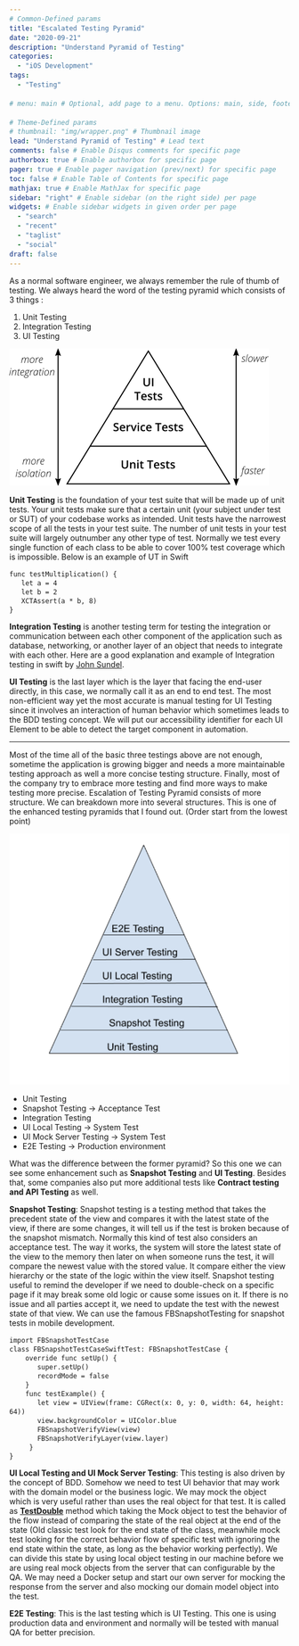 ```yaml
---
# Common-Defined params
title: "Escalated Testing Pyramid"
date: "2020-09-21"
description: "Understand Pyramid of Testing"
categories:
  - "iOS Development"
tags:
  - "Testing"

# menu: main # Optional, add page to a menu. Options: main, side, footer

# Theme-Defined params
# thumbnail: "img/wrapper.png" # Thumbnail image
lead: "Understand Pyramid of Testing" # Lead text
comments: false # Enable Disqus comments for specific page
authorbox: true # Enable authorbox for specific page
pager: true # Enable pager navigation (prev/next) for specific page
toc: false # Enable Table of Contents for specific page
mathjax: true # Enable MathJax for specific page
sidebar: "right" # Enable sidebar (on the right side) per page
widgets: # Enable sidebar widgets in given order per page
  - "search"
  - "recent"
  - "taglist"
  - "social"
draft: false
---
```


As a normal software engineer, we always remember the rule of thumb of testing. We always heard the word of the testing pyramid which consists of 3 things :
1. Unit Testing
2. Integration Testing
3. UI Testing

![pyramid](/img/test-pyramid.png)

**Unit Testing** is the foundation of your test suite that will be made up of unit tests. Your unit tests make sure that a certain unit (your subject under test or SUT) of your codebase works as intended. Unit tests have the narrowest scope of all the tests in your test suite. The number of unit tests in your test suite will largely outnumber any other type of test. Normally we test every single function of each class to be able to cover 100% test coverage which is impossible. Below is an example of UT in Swift

```
func testMultiplication() {
   let a = 4
   let b = 2
   XCTAssert(a * b, 8)
}
```

**Integration Testing** is another testing term for testing the integration or communication between each other component of the application such as database, networking, or another layer of an object that needs to integrate with each other. Here are a good explanation and example of Integration testing in swift by [John Sundel](https://www.swiftbysundell.com/articles/integration-tests-in-swift/).

**UI Testing** is the last layer which is the layer that facing the end-user directly, in this case, we normally call it as an end to end test. The most non-efficient way yet the most accurate is manual testing for UI Testing since it involves an interaction of human behavior which sometimes leads to the BDD testing concept. We will put our accessibility identifier for each UI Element to be able to detect the target component in automation.

---

Most of the time all of the basic three testings above are not enough, sometime the application is growing bigger and needs a more maintainable testing approach as well a more concise testing structure. Finally, most of the company try to embrace more testing and find more ways to make testing more precise. Escalation of Testing Pyramid consists of more structure. We can breakdown more into several structures. This is one of the enhanced testing pyramids that I found out. (Order start from the lowest point)

![pyramid](/img/test-pyramid-2.png)

- Unit Testing
- Snapshot Testing → Acceptance Test
- Integration Testing
- UI Local Testing → System Test
- UI Mock Server Testing → System Test
- E2E Testing → Production environment

What was the difference between the former pyramid? So this one we can see some enhancement such as **Snapshot Testing** and **UI Testing**. Besides that, some companies also put more additional tests like **Contract testing and API Testing** as well.

**Snapshot Testing**: Snapshot testing is a testing method that takes the precedent state of the view and compares it with the latest state of the view, if there are some changes, it will tell us if the test is broken because of the snapshot mismatch. Normally this kind of test also considers an acceptance test. The way it works, the system will store the latest state of the view to the memory then later on when someone runs the test, it will compare the newest value with the stored value. It compare either the view hierarchy or the state of the logic within the view itself. Snapshot testing useful to remind the developer if we need to double-check on a specific page if it may break some old logic or cause some issues on it. If there is no issue and all parties accept it, we need to update the test with the newest state of that view. We can use the famous FBSnapshotTesting for snapshot tests in mobile development.

```
import FBSnapshotTestCase
class FBSnapshotTestCaseSwiftTest: FBSnapshotTestCase {  
    override func setUp() {    
       super.setUp()    
       recordMode = false  
    }   
    func testExample() {    
       let view = UIView(frame: CGRect(x: 0, y: 0, width: 64, height: 64))    
       view.backgroundColor = UIColor.blue
       FBSnapshotVerifyView(view)     
       FBSnapshotVerifyLayer(view.layer)
     }
}
```

**UI Local Testing and UI Mock Server Testing**: This testing is also driven by the concept of BDD. Somehow we need to test UI behavior that may work with the domain model or the business logic. We may mock the object which is very useful rather than uses the real object for that test. It is called as **[TestDouble](https://martinfowler.com/bliki/TestDouble.html)** method which taking the Mock object to test the behavior of the flow instead of comparing the state of the real object at the end of the state (Old classic test look for the end state of the class, meanwhile mock test looking for the correct behavior flow of specific test with ignoring the end state within the state, as long as the behavior working perfectly). We can divide this state by using local object testing in our machine before we are using real mock objects from the server that can configurable by the QA. We may need a Docker setup and start our own server for mocking the response from the server and also mocking our domain model object into the test.

**E2E Testing**: This is the last testing which is UI Testing. This one is using production data and environment and normally will be tested with manual QA for better precision.
